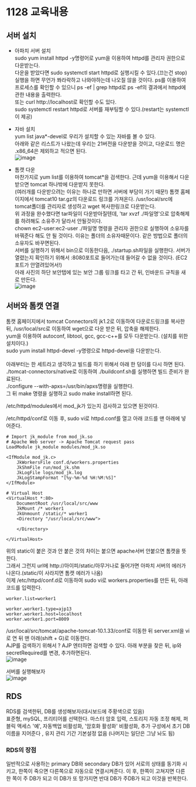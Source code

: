 # 1128 교육내용
## 서버 설치
* 아파치 서버 설치</br>
 sudo yum install httpd -y명령어로 yum을 이용하여 httpd를 관리자 권한으로 다운받는다.</br>
 다운을 받았다면 sudo systemctl start httpd로 실행시킬 수 있다.(끄는건 stop) 실행을 하면 무언가 쫘라락하고 나와야하는데 나오질 않을 것이다.
 ps를 이용하여 프로세스를 확인할 수 있으니 ps -ef | grep httpd로 ps -ef의 결과에서 httpd에 관한 내용을 출력한다.</br>
 또는 curl http://localhost로 확인할 수도 있다.</br>
 sudo systemctl restart httpd로 서버를 재부팅할 수 있다.(restart는 systemctl이 제공)

* 자바 설치</br>
 yum list java*-devel로 우리가 설치할 수 있는 자바를 볼 수 있다. </br>
 아래와 같은 리스트가 나왔는데 우리는 21버전을 다운받을 것이고, 다운로드 명은 .x86_64은 제외하고 적으면 된다.</br>
 ![image](https://github.com/user-attachments/assets/46c4742a-6ecf-4d99-89b7-9ce412324846)</br>

* 톰캣 다운 </br>
 마찬가지로 yum list를 이용하여 tomcat*을 검색한다. 근데 yum을 이용해서 다운받으면 tomcat 하나밖에 다운받지 못한다.</br>
 (여러개를 다운받으려는 이유는 하나로 만하면 서버에 부담이 가기 때문!)
 톰캣 홈페이지에서 tomcat10 tar.gz의 다운로드 링크를 가져온다. /usr/local/src에 tomcat폴더를 관리자로 생성하고 wget 복사한링크로 다운받는다. </br>
 위 과정을 완수했다면 tar파일이 다운받아질텐데, 'tar xvzf ./파일명'으로 압축해제를 하려해도 소유주가 달라서 안될것이다.</br>
 chown ec2-user:ec2-user ./파일명 명령을 관리자 권한으로 실행하여 소유자를 바꿔준다 해도 안 될 것이다. 이유는 폴더의 소유자때문이다. 같은 방법으로 폴더의 소유자도 바꾸면된다.</br>
 서버를 실행하기 위해서 bin으로 이동한다음, ./startup.sh파일을 실행한다. 서버가 열렸는지 확인하기 위해서 :8080포트로 들어가는데 들어갈 수 없을 것이다. (EC2 포트가 안열려있어서!)</br>
  아래 사진의 하단 보안탭에 있는 보안 그룹 링크를 타고 간 뒤, 인바운드 규칙을 새로 만든다. </br>
 ![image](https://github.com/user-attachments/assets/c9e7b8d0-e4eb-4e4f-ba23-7e43242c3a00)</br>
 
## 서버와 톰캣 연결
 톰캣 홈페이지에서 tomcat Connectors의 jk1.2로 이동하여 다운로드링크를 복사한 뒤, /usr/local/src로 이동하여 wget으로 다운 받은 뒤, 압축을 해제한다.</br>
 yum을 이용하여 autoconf, libtool, gcc, gcc-c++를 모두 다운받는다. (설치를 위한 설치이다.)</br>
 sudo yum install httpd-devel -y명령으로 httpd-devel을 다운받는다.</br>
 </br>
 아래부터는 한 세트라고 생각하고 빌드를 하기 위해서 아래 한 덩이를 다시 하면 된다. </br>
 ./tomcat-connectors/native로 이동하여 ./buildconf.sh를 실행하면 빌드 준비가 완료된다.</br>
 ./configure --with-apxs=/usr/bin/apxs명령을 실행한다. </br>
 그 뒤 make 명령을 실행하고 sudo make install하면 된다.</br>


/etc/httpd/modules에서 mod_jk가 있는지 검사하고 있으면 된것이다. </br>

 /etc/httpd/conf로 이동 후, sudo vi로 httpd.conf를 열고 아래 코드를 맨 아래에 넣어준다.</br>

```
# Import jk_module from mod_jk.so
# Apache Web server -> Apache Tomcat request pass
LoadModule jk_module modules/mod_jk.so

<IfModule mod_jk.c>
    JkWorkersFile conf.d/workers.properties
    JkShmFile run/mod_jk.shm
    JkLogFile logs/mod_jk.log
    JkLogStampFormat "[%y-%m-%d %H:%M:%S]"
</IfModule>

# Virtual Host
<VirtualHost *:80>
    DocumentRoot /usr/local/src/www
    JkMount /* worker1
    JkUnmount /static/* worker1
    <Directory "/usr/local/src/www">

    </Directory>

</VirtualHost>
```
위의 static이 붙은 것과 안 붙은 것의 차이는 붙으면 apache서버 안붙으면 톰캣을 뜻한다.</br>
그래서 그런지 url에 http://아이피/static/아무거나로 들어가면 아파치 서버의 에러가 나온다.(static/이 사라지면 톰캣 에러가 나옴)</br>
이제 /etc/httpd/conf.d로 이동하여 sudo vi로 workers.properties를 만든 뒤, 아래 코드를 입력한다.</br>
```
worker.list=worker1

worker.worker1.type=ajp13
worker.worker1.host=localhost
worker.worker1.port=8009
 ```
/usr/local/src/tomcat/apache-tomcat-10.1.33/conf로 이동한 뒤 server.xml을 vi로 연 뒤 맨 아래(shift + G)로 이동한다.</br>
AJP를 검색하기 위해서 ? AJP 엔터하면 검색할 수 있다. 아래 부분을 찾은 뒤, ip와 secretRequired를 변경, 추가하면된다. </br>
![image](https://github.com/user-attachments/assets/bc5815d0-e2b8-4743-a301-fcebfbcffc9e)

서버를 실행해보자</br>
![image](https://github.com/user-attachments/assets/41606d7f-07f9-40bb-80ff-4a57577b5f05)

## RDS
 RDS를 검색한뒤, DB를 생성해보자(대시보드에 주황색으로 있음)</br>
 표준형, mySQL, 프리티어를 선택한다. 마스터 암호 입력, 스토리지 자동 조정 해제, 퍼블릭 액세스 '예', 자동백업 비활성화, '암호화 활성화' 비활성화, 추가 구성에서 초기 DB이름을 지어준다 , 유지 관리 기간 기본설정 없음  (나머지는 일단은 그냥 놔도 됨)

### RDS의 장점
 일반적으로 사용하는 primary DB와 secondary DB가 있어 서로의 상태를 동기화 시키고, 한쪽이 죽으면 다른쪽으로 자동으로 연결시켜준다. 이 후, 한쪽이 고쳐지면 다른 한 쪽이 주 DB가 되고 이 DB가 또 망가지면 반대 DB가 주DB가 되고 이것을 반복한다.</br>  
 
 





 
